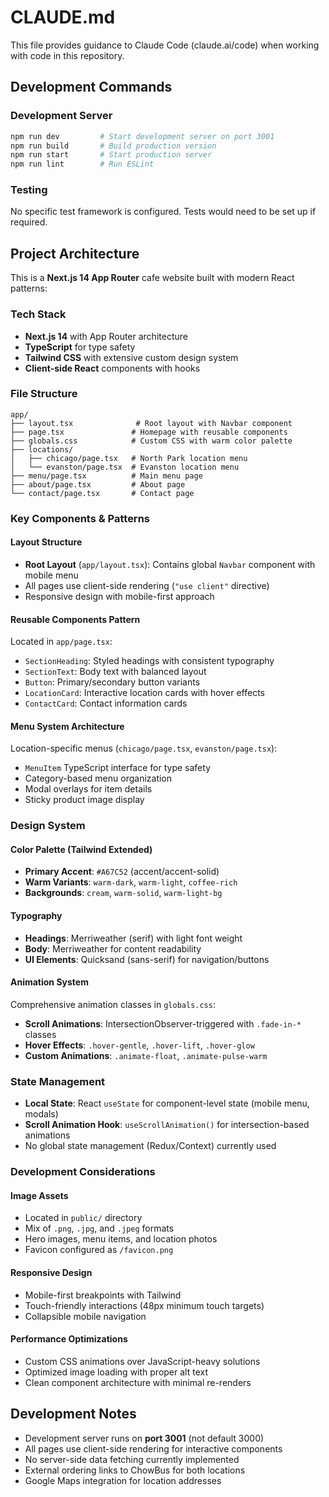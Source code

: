 # CLAUDE.md

This file provides guidance to Claude Code (claude.ai/code) when working with code in this repository.

## Development Commands

### Development Server
```bash
npm run dev         # Start development server on port 3001
npm run build       # Build production version
npm run start       # Start production server
npm run lint        # Run ESLint
```

### Testing
No specific test framework is configured. Tests would need to be set up if required.

## Project Architecture

This is a **Next.js 14 App Router** cafe website built with modern React patterns:

### Tech Stack
- **Next.js 14** with App Router architecture
- **TypeScript** for type safety
- **Tailwind CSS** with extensive custom design system
- **Client-side React** components with hooks

### File Structure
```
app/
├── layout.tsx              # Root layout with Navbar component
├── page.tsx               # Homepage with reusable components
├── globals.css            # Custom CSS with warm color palette
├── locations/
│   ├── chicago/page.tsx   # North Park location menu
│   └── evanston/page.tsx  # Evanston location menu
├── menu/page.tsx          # Main menu page
├── about/page.tsx         # About page
└── contact/page.tsx       # Contact page
```

### Key Components & Patterns

#### Layout Structure
- **Root Layout** (`app/layout.tsx`): Contains global `Navbar` component with mobile menu
- All pages use client-side rendering (`"use client"` directive)
- Responsive design with mobile-first approach

#### Reusable Components Pattern
Located in `app/page.tsx`:
- `SectionHeading`: Styled headings with consistent typography
- `SectionText`: Body text with balanced layout
- `Button`: Primary/secondary button variants
- `LocationCard`: Interactive location cards with hover effects
- `ContactCard`: Contact information cards

#### Menu System Architecture
Location-specific menus (`chicago/page.tsx`, `evanston/page.tsx`):
- `MenuItem` TypeScript interface for type safety
- Category-based menu organization
- Modal overlays for item details
- Sticky product image display

### Design System

#### Color Palette (Tailwind Extended)
- **Primary Accent**: `#A67C52` (accent/accent-solid)
- **Warm Variants**: `warm-dark`, `warm-light`, `coffee-rich`
- **Backgrounds**: `cream`, `warm-solid`, `warm-light-bg`

#### Typography
- **Headings**: Merriweather (serif) with light font weight
- **Body**: Merriweather for content readability
- **UI Elements**: Quicksand (sans-serif) for navigation/buttons

#### Animation System
Comprehensive animation classes in `globals.css`:
- **Scroll Animations**: IntersectionObserver-triggered with `.fade-in-*` classes
- **Hover Effects**: `.hover-gentle`, `.hover-lift`, `.hover-glow`
- **Custom Animations**: `.animate-float`, `.animate-pulse-warm`

### State Management
- **Local State**: React `useState` for component-level state (mobile menu, modals)
- **Scroll Animation Hook**: `useScrollAnimation()` for intersection-based animations
- No global state management (Redux/Context) currently used

### Development Considerations

#### Image Assets
- Located in `public/` directory
- Mix of `.png`, `.jpg`, and `.jpeg` formats
- Hero images, menu items, and location photos
- Favicon configured as `/favicon.png`

#### Responsive Design
- Mobile-first breakpoints with Tailwind
- Touch-friendly interactions (48px minimum touch targets)
- Collapsible mobile navigation

#### Performance Optimizations
- Custom CSS animations over JavaScript-heavy solutions
- Optimized image loading with proper alt text
- Clean component architecture with minimal re-renders

## Development Notes

- Development server runs on **port 3001** (not default 3000)
- All pages use client-side rendering for interactive components
- No server-side data fetching currently implemented
- External ordering links to ChowBus for both locations
- Google Maps integration for location addresses